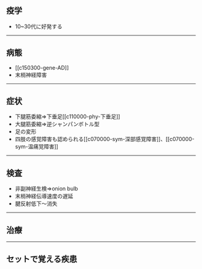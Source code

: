 ## 疫学
-  10~30代に好発する
---
## 病態
- [[c150300-gene-AD]]
- 末梢神経障害
---
## 症状
- 下腿筋委縮⇒下垂足[[c110000-phy-下垂足]]
- 大腿筋委縮⇒逆シャンパンボトル型
- 足の変形
- 四肢の感覚障害も認められる[[c070000-sym-深部感覚障害]]、[[c070000-sym-温痛覚障害]]
---
## 検査
- 非副神経生検⇒onion bulb
- 末梢神経伝導速度の遅延
- 腱反射低下～消失
---
## 治療
---
## セットで覚える疾患
